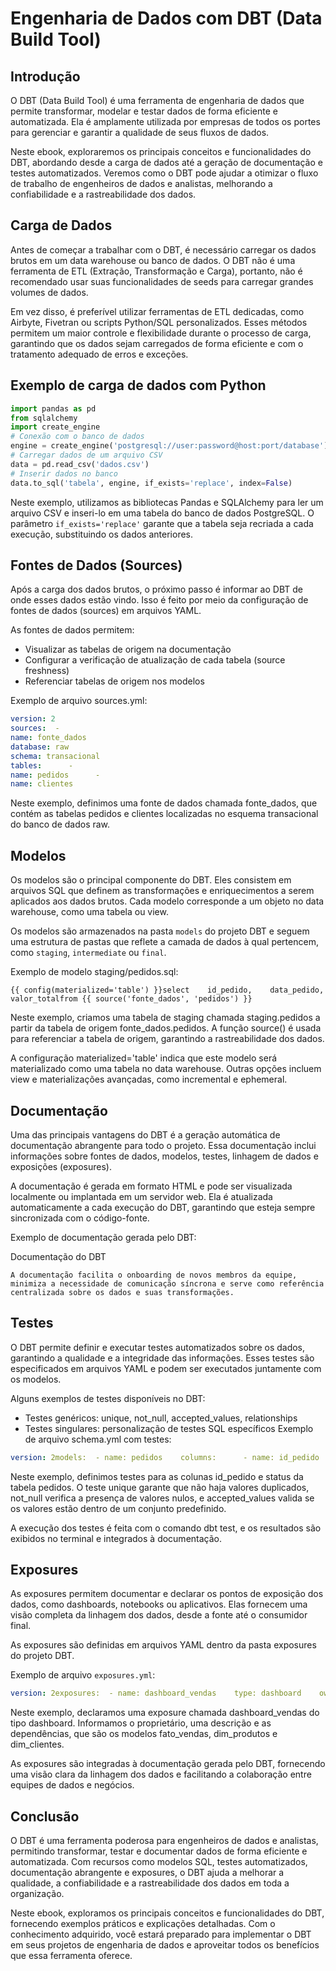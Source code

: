 # Engenharia de Dados com DBT (Data Build Tool)

## Introdução
O DBT (Data Build Tool) é uma ferramenta de engenharia de dados que permite transformar, modelar e testar dados de forma eficiente e automatizada. Ela é amplamente utilizada por empresas de todos os portes para gerenciar e garantir a qualidade de seus fluxos de dados.

Neste ebook, exploraremos os principais conceitos e funcionalidades do DBT, abordando desde a carga de dados até a geração de documentação e testes automatizados. Veremos como o DBT pode ajudar a otimizar o fluxo de trabalho de engenheiros de dados e analistas, melhorando a confiabilidade e a rastreabilidade dos dados.

## Carga de Dados
Antes de começar a trabalhar com o DBT, é necessário carregar os dados brutos em um data warehouse ou banco de dados. O DBT não é uma ferramenta de ETL (Extração, Transformação e Carga), portanto, não é recomendado usar suas funcionalidades de seeds para carregar grandes volumes de dados.

Em vez disso, é preferível utilizar ferramentas de ETL dedicadas, como Airbyte, Fivetran ou scripts Python/SQL personalizados. Esses métodos permitem um maior controle e flexibilidade durante o processo de carga, garantindo que os dados sejam carregados de forma eficiente e com o tratamento adequado de erros e exceções.

## Exemplo de carga de dados com Python
```python
import pandas as pd
from sqlalchemy 
import create_engine
# Conexão com o banco de dados
engine = create_engine('postgresql://user:password@host:port/database')
# Carregar dados de um arquivo CSV
data = pd.read_csv('dados.csv')
# Inserir dados no banco
data.to_sql('tabela', engine, if_exists='replace', index=False)
```
Neste exemplo, utilizamos as bibliotecas Pandas e SQLAlchemy para ler um arquivo CSV e inseri-lo em uma tabela do banco de dados PostgreSQL. O parâmetro ```if_exists='replace'``` garante que a tabela seja recriada a cada execução, substituindo os dados anteriores.

## Fontes de Dados (Sources)
Após a carga dos dados brutos, o próximo passo é informar ao DBT de onde esses dados estão vindo. Isso é feito por meio da configuração de fontes de dados (sources) em arquivos YAML.

As fontes de dados permitem:

- Visualizar as tabelas de origem na documentação
- Configurar a verificação de atualização de cada tabela (source freshness)
- Referenciar tabelas de origem nos modelos

Exemplo de arquivo sources.yml:
```yaml
version: 2
sources:  - 
name: fonte_dados    
database: raw    
schema: transacional    
tables:      - 
name: pedidos      - 
name: clientes
```
Neste exemplo, definimos uma fonte de dados chamada fonte_dados, que contém as tabelas pedidos e clientes localizadas no esquema transacional do banco de dados raw.

## Modelos
Os modelos são o principal componente do DBT. Eles consistem em arquivos SQL que definem as transformações e enriquecimentos a serem aplicados aos dados brutos. Cada modelo corresponde a um objeto no data warehouse, como uma tabela ou view.

Os modelos são armazenados na pasta ```models``` do projeto DBT e seguem uma estrutura de pastas que reflete a camada de dados à qual pertencem, como ```staging```, ```intermediate``` ou ```final```.

Exemplo de modelo staging/pedidos.sql:
```
{{ config(materialized='table') }}select    id_pedido,    data_pedido,    valor_totalfrom {{ source('fonte_dados', 'pedidos') }}
```
Neste exemplo, criamos uma tabela de staging chamada staging.pedidos a partir da tabela de origem fonte_dados.pedidos. A função source() é usada para referenciar a tabela de origem, garantindo a rastreabilidade dos dados.

A configuração materialized='table' indica que este modelo será materializado como uma tabela no data warehouse. Outras opções incluem view e materializações avançadas, como incremental e ephemeral.

## Documentação
Uma das principais vantagens do DBT é a geração automática de documentação abrangente para todo o projeto. Essa documentação inclui informações sobre fontes de dados, modelos, testes, linhagem de dados e exposições (exposures).

A documentação é gerada em formato HTML e pode ser visualizada localmente ou implantada em um servidor web. Ela é atualizada automaticamente a cada execução do DBT, garantindo que esteja sempre sincronizada com o código-fonte.

Exemplo de documentação gerada pelo DBT:

Documentação do DBT
```
A documentação facilita o onboarding de novos membros da equipe, minimiza a necessidade de comunicação síncrona e serve como referência centralizada sobre os dados e suas transformações.
```

## Testes
O DBT permite definir e executar testes automatizados sobre os dados, garantindo a qualidade e a integridade das informações. Esses testes são especificados em arquivos YAML e podem ser executados juntamente com os modelos.

Alguns exemplos de testes disponíveis no DBT:

- Testes genéricos: unique, not_null, accepted_values, relationships
- Testes singulares: personalização de testes SQL específicos
Exemplo de arquivo schema.yml com testes:
```yaml
version: 2models:  - name: pedidos    columns:      - name: id_pedido        tests:          - unique          - not_null      - name: status        tests:          - accepted_values:              values: ['processando', 'enviado', 'entregue', 'cancelado']
```

Neste exemplo, definimos testes para as colunas id_pedido e status da tabela pedidos. O teste unique garante que não haja valores duplicados, not_null verifica a presença de valores nulos, e accepted_values valida se os valores estão dentro de um conjunto predefinido.

A execução dos testes é feita com o comando dbt test, e os resultados são exibidos no terminal e integrados à documentação.

## Exposures
As exposures permitem documentar e declarar os pontos de exposição dos dados, como dashboards, notebooks ou aplicativos. Elas fornecem uma visão completa da linhagem dos dados, desde a fonte até o consumidor final.

As exposures são definidas em arquivos YAML dentro da pasta exposures do projeto DBT.

Exemplo de arquivo ```exposures.yml```:
```yaml
version: 2exposures:  - name: dashboard_vendas    type: dashboard    owner:      name: Time de Análise      email: analise@empresa.com    description: Dashboard de vendas para acompanhamento gerencial    depends_on:      - ref('fato_vendas')      - ref('dim_produtos')      - ref('dim_clientes')
```
Neste exemplo, declaramos uma exposure chamada dashboard_vendas do tipo dashboard. Informamos o proprietário, uma descrição e as dependências, que são os modelos fato_vendas, dim_produtos e dim_clientes.

As exposures são integradas à documentação gerada pelo DBT, fornecendo uma visão clara da linhagem dos dados e facilitando a colaboração entre equipes de dados e negócios.

## Conclusão
O DBT é uma ferramenta poderosa para engenheiros de dados e analistas, permitindo transformar, testar e documentar dados de forma eficiente e automatizada. Com recursos como modelos SQL, testes automatizados, documentação abrangente e exposures, o DBT ajuda a melhorar a qualidade, a confiabilidade e a rastreabilidade dos dados em toda a organização.

Neste ebook, exploramos os principais conceitos e funcionalidades do DBT, fornecendo exemplos práticos e explicações detalhadas. Com o conhecimento adquirido, você estará preparado para implementar o DBT em seus projetos de engenharia de dados e aproveitar todos os benefícios que essa ferramenta oferece.